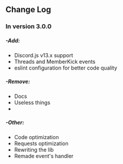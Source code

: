 ## Change Log

### In version 3.0.0
##### -Add:
* Discord.js v13.x support
* Threads and MemberKick events
* eslint configuration for better code quality

##### -Remove:
* Docs
* Useless things
* 

##### -Other:
* Code optimization
* Requests optimization
* Rewriting the lib
* Remade event's handler

